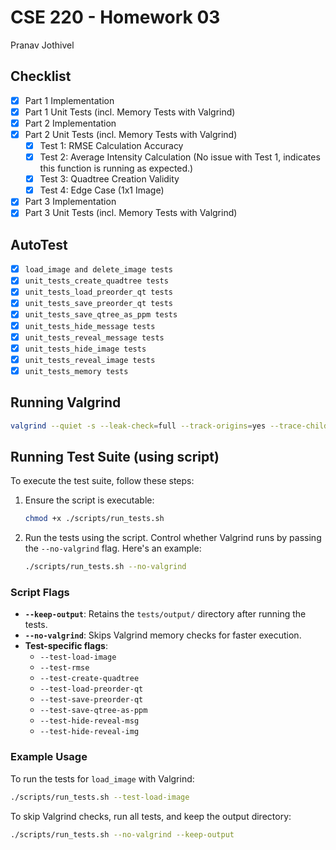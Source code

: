 # CSE 220 - Homework 03  
Pranav Jothivel

## Checklist  
- [x] Part 1 Implementation  
- [x] Part 1 Unit Tests (incl. Memory Tests with Valgrind)  
- [x] Part 2 Implementation  
- [x] Part 2 Unit Tests (incl. Memory Tests with Valgrind)  
  - [x] Test 1: RMSE Calculation Accuracy  
  - [x] Test 2: Average Intensity Calculation (No issue with Test 1, indicates this function is running as expected.)  
  - [x] Test 3: Quadtree Creation Validity  
  - [x] Test 4: Edge Case (1x1 Image)  
- [x] Part 3 Implementation  
- [x] Part 3 Unit Tests (incl. Memory Tests with Valgrind)  

## AutoTest  
- [x] `load_image and delete_image tests`
- [x] `unit_tests_create_quadtree tests`
- [x] `unit_tests_load_preorder_qt tests`
- [x] `unit_tests_save_preorder_qt tests`
- [x] `unit_tests_save_qtree_as_ppm tests`
- [x] `unit_tests_hide_message tests`
- [x] `unit_tests_reveal_message tests`
- [x] `unit_tests_hide_image tests`
- [x] `unit_tests_reveal_image tests`
- [x] `unit_tests_memory tests`

## Running Valgrind  
```bash
valgrind --quiet -s --leak-check=full --track-origins=yes --trace-children=yes --error-exitcode=37 ./build/hw3_main
```

## Running Test Suite (using script)  
To execute the test suite, follow these steps:

1. Ensure the script is executable:
   ```bash
   chmod +x ./scripts/run_tests.sh
   ```

2. Run the tests using the script. Control whether Valgrind runs by passing the `--no-valgrind` flag. Here's an example:
   ```bash
   ./scripts/run_tests.sh --no-valgrind
   ```

### Script Flags  
- **`--keep-output`**: Retains the `tests/output/` directory after running the tests.  
- **`--no-valgrind`**: Skips Valgrind memory checks for faster execution.  
- **Test-specific flags**:
  - `--test-load-image`  
  - `--test-rmse`  
  - `--test-create-quadtree`  
  - `--test-load-preorder-qt`  
  - `--test-save-preorder-qt`  
  - `--test-save-qtree-as-ppm`  
  - `--test-hide-reveal-msg`  
  - `--test-hide-reveal-img`

### Example Usage  
To run the tests for `load_image` with Valgrind:
```bash
./scripts/run_tests.sh --test-load-image 
```

To skip Valgrind checks, run all tests, and keep the output directory:
```bash
./scripts/run_tests.sh --no-valgrind --keep-output
```
